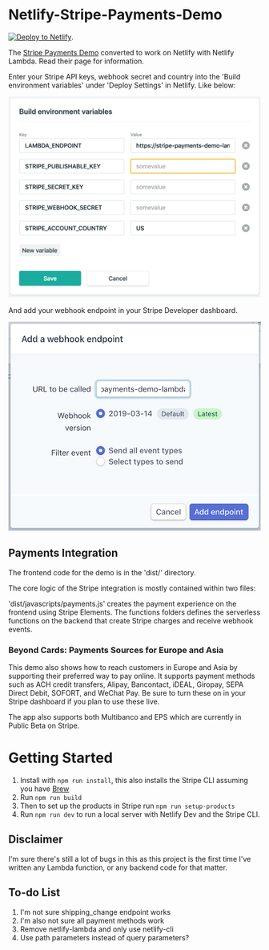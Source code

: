 
# Netlify-Stripe-Payments-Demo
[![Deploy to Netlify](https://www.netlify.com/img/deploy/button.svg)](https://app.netlify.com/start/deploy?repository=https://github.com/JulesBlm/stripe-payments-demo-netlify).  

The [Stripe Payments Demo](stripe-payments-demo) converted to work on Netlify with Netlify Lambda. Read their page for information.

Enter your Stripe API keys, webhook secret and country into the 'Build environment variables' under 'Deploy Settings' in Netlify. Like below:

![buildenvvars](screenshots/buildenvvars.png)

And add your webhook endpoint in your Stripe Developer dashboard.

![webhookendpoint](screenshots/webhookendpoint.png)

## Payments Integration
The frontend code for the demo is in the 'dist/' directory.

The core logic of the Stripe integration is mostly contained within two files:

'dist/javascripts/payments.js' creates the payment experience on the frontend using Stripe Elements.
The functions folders defines the serverless functions on the backend that create Stripe charges and receive webhook events.

### Beyond Cards: Payments Sources for Europe and Asia
This demo also shows how to reach customers in Europe and Asia by supporting their preferred way to pay online. It supports payment methods such as ACH credit transfers, Alipay, Bancontact, iDEAL, Giropay, SEPA Direct Debit, SOFORT, and WeChat Pay. Be sure to turn these on in your Stripe dashboard if you plan to use these live.

The app also supports both Multibanco and EPS which are currently in Public Beta on Stripe. 
# Getting Started
1. Install with `npm run install`, this also installs the Stripe CLI assuming you have [Brew](https://brew.sh)
2. Run `npm run build`
3. Then to set up the products in Stripe run `npm run setup-products`
4. Run `npm run dev` to run a local server with Netlify Dev and the Stripe CLI.

## Disclaimer

I'm sure there's still a lot of bugs in this as this project is the first time I've written any Lambda function, or any backend code for that matter. 

## To-do List

1. I'm not sure shipping_change endpoint works
2. I'm also not sure all payment methods work
3. Remove netlify-lambda and only use netlify-cli
2. Use path parameters instead of query parameters?
